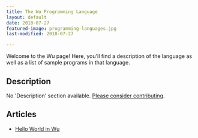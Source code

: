```yaml
---
title: The Wu Programming Language
layout: default
date: 2018-07-27
featured-image: programming-languages.jpg
last-modified: 2018-07-27

---
```


Welcome to the Wu page! Here, you'll find a description of the language as well as a list of sample programs in that language.

## Description

No 'Description' section available. [Please consider contributing](https://github.com/TheRenegadeCoder/sample-programs-website).

## Articles

- [Hello World in Wu](https://sampleprograms.io/projects/hello-world/wu)